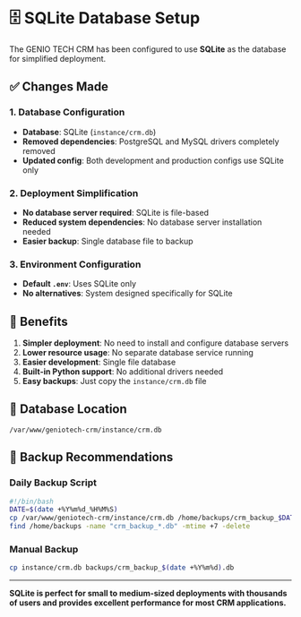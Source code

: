 # 🗄️ SQLite Database Setup

The GENIO TECH CRM has been configured to use **SQLite** as the database for simplified deployment.

## ✅ Changes Made

### 1. Database Configuration

- **Database**: SQLite (`instance/crm.db`)
- **Removed dependencies**: PostgreSQL and MySQL drivers completely removed
- **Updated config**: Both development and production configs use SQLite only

### 2. Deployment Simplification

- **No database server required**: SQLite is file-based
- **Reduced system dependencies**: No database server installation needed
- **Easier backup**: Single database file to backup

### 3. Environment Configuration

- **Default `.env`**: Uses SQLite only
- **No alternatives**: System designed specifically for SQLite

## 🚀 Benefits

1. **Simpler deployment**: No need to install and configure database servers
2. **Lower resource usage**: No separate database service running
3. **Easier development**: Single file database
4. **Built-in Python support**: No additional drivers needed
5. **Easy backups**: Just copy the `instance/crm.db` file

## 📁 Database Location

```
/var/www/geniotech-crm/instance/crm.db
```

## 💾 Backup Recommendations

### Daily Backup Script

```bash
#!/bin/bash
DATE=$(date +%Y%m%d_%H%M%S)
cp /var/www/geniotech-crm/instance/crm.db /home/backups/crm_backup_$DATE.db
find /home/backups -name "crm_backup_*.db" -mtime +7 -delete
```

### Manual Backup

```bash
cp instance/crm.db backups/crm_backup_$(date +%Y%m%d).db
```

---

**SQLite is perfect for small to medium-sized deployments with thousands of users and provides excellent performance for most CRM applications.**

